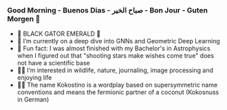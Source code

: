 ### Good Morning - Buenos Dias - صباح الخير - Bon Jour - Guten Morgen :boar:

- :crocodile: BLACK GATOR EMERALD :crocodile:
- :palm_tree: I’m currently on a deep dive into GNNs and Geometric Deep Learning
- :milky_way: Fun fact: I was almost finished with my Bachelor's in Astrophysics when I figured out that "shooting stars make wishes come true" does not have a scientific base
- :mermaid: I’m interested in wildlife, nature, journaling, image processing and enjoying life
- :whale::dash: The name Kokostino is a wordplay based on supersymmetric name conventions and means the fermionic partner of a coconut (Kokosnuss in German)
